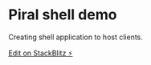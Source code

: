 # Piral shell demo

Creating shell application to host clients.

[Edit on StackBlitz ⚡️](https://stackblitz.com/edit/node-qluhvb)
